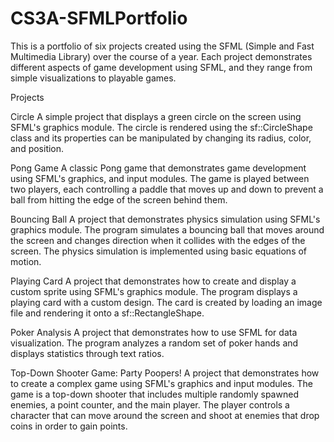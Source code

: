 # CS3A-SFMLPortfolio
This is a portfolio of six projects created using the SFML (Simple and Fast Multimedia Library) over the course of a year. Each project demonstrates different aspects of game development using SFML, and they range from simple visualizations to playable games.

Projects

Circle A simple project that displays a green circle on the screen using SFML's graphics module. The circle is rendered using the sf::CircleShape class and its properties can be manipulated by changing its radius, color, and position.

Pong Game A classic Pong game that demonstrates game development using SFML's graphics, and input modules. The game is played between two players, each controlling a paddle that moves up and down to prevent a ball from hitting the edge of the screen behind them.

Bouncing Ball A project that demonstrates physics simulation using SFML's graphics module. The program simulates a bouncing ball that moves around the screen and changes direction when it collides with the edges of the screen. The physics simulation is implemented using basic equations of motion.

Playing Card A project that demonstrates how to create and display a custom sprite using SFML's graphics module. The program displays a playing card with a custom design. The card is created by loading an image file and rendering it onto a sf::RectangleShape.

Poker Analysis A project that demonstrates how to use SFML for data visualization. The program analyzes a random set of poker hands and displays statistics through text ratios.

Top-Down Shooter Game: Party Poopers! A project that demonstrates how to create a complex game using SFML's graphics and input modules. The game is a top-down shooter that includes multiple randomly spawned enemies, a point counter, and the main player. The player controls a character that can move around the screen and shoot at enemies that drop coins in order to gain points.
